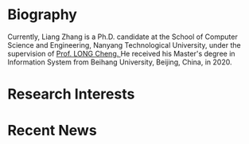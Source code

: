 Biography
======
Currently, Liang Zhang is a Ph.D. candidate at the School of Computer Science and Engineering, Nanyang Technological University, under the supervision of <a href="https://personal.ntu.edu.sg/c.long/"> Prof. LONG Cheng. </a> He received his Master's degree in Information System from Beihang University, Beijing, China, in 2020.

Research Interests
======

Recent News
======
